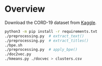 Overview
========

Download the CORD-19 dataset from [Kaggle](https://www.kaggle.com/allen-institute-for-ai/CORD-19-research-challenge).

```sh
python3 -m pip install -r requirements.txt
./preprocessing.py  # extract_text()
./preprocessing.py  # extract_titles()
./bpe.sh
./preprocessing.py  # apply_bpe()
./doc2vec.py
./kmeans.py ./docvec > clusters.csv
```

